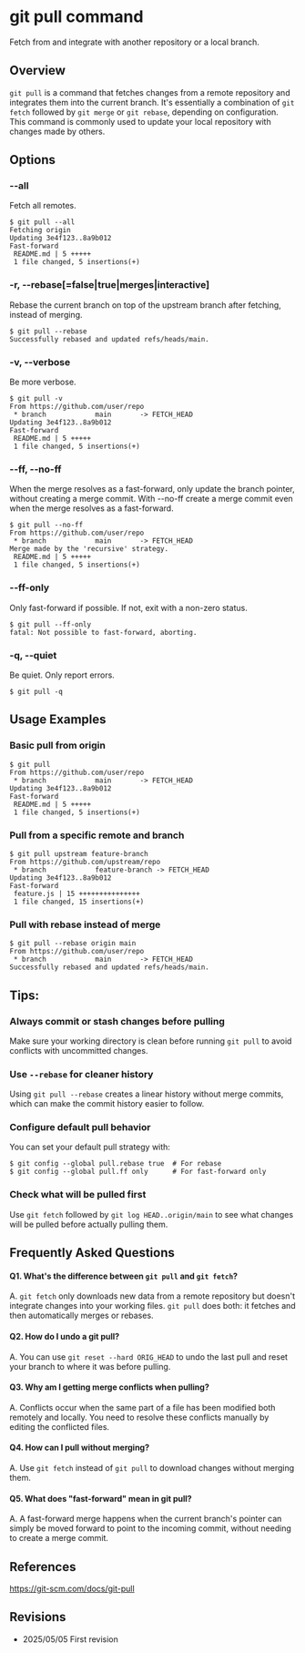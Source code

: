 # git pull command

Fetch from and integrate with another repository or a local branch.

## Overview

`git pull` is a command that fetches changes from a remote repository and integrates them into the current branch. It's essentially a combination of `git fetch` followed by `git merge` or `git rebase`, depending on configuration. This command is commonly used to update your local repository with changes made by others.

## Options

### **--all**

Fetch all remotes.

```console
$ git pull --all
Fetching origin
Updating 3e4f123..8a9b012
Fast-forward
 README.md | 5 +++++
 1 file changed, 5 insertions(+)
```

### **-r, --rebase[=false|true|merges|interactive]**

Rebase the current branch on top of the upstream branch after fetching, instead of merging.

```console
$ git pull --rebase
Successfully rebased and updated refs/heads/main.
```

### **-v, --verbose**

Be more verbose.

```console
$ git pull -v
From https://github.com/user/repo
 * branch            main       -> FETCH_HEAD
Updating 3e4f123..8a9b012
Fast-forward
 README.md | 5 +++++
 1 file changed, 5 insertions(+)
```

### **--ff, --no-ff**

When the merge resolves as a fast-forward, only update the branch pointer, without creating a merge commit. With --no-ff create a merge commit even when the merge resolves as a fast-forward.

```console
$ git pull --no-ff
From https://github.com/user/repo
 * branch            main       -> FETCH_HEAD
Merge made by the 'recursive' strategy.
 README.md | 5 +++++
 1 file changed, 5 insertions(+)
```

### **--ff-only**

Only fast-forward if possible. If not, exit with a non-zero status.

```console
$ git pull --ff-only
fatal: Not possible to fast-forward, aborting.
```

### **-q, --quiet**

Be quiet. Only report errors.

```console
$ git pull -q
```

## Usage Examples

### Basic pull from origin

```console
$ git pull
From https://github.com/user/repo
 * branch            main       -> FETCH_HEAD
Updating 3e4f123..8a9b012
Fast-forward
 README.md | 5 +++++
 1 file changed, 5 insertions(+)
```

### Pull from a specific remote and branch

```console
$ git pull upstream feature-branch
From https://github.com/upstream/repo
 * branch            feature-branch -> FETCH_HEAD
Updating 3e4f123..8a9b012
Fast-forward
 feature.js | 15 +++++++++++++++
 1 file changed, 15 insertions(+)
```

### Pull with rebase instead of merge

```console
$ git pull --rebase origin main
From https://github.com/user/repo
 * branch            main       -> FETCH_HEAD
Successfully rebased and updated refs/heads/main.
```

## Tips:

### Always commit or stash changes before pulling

Make sure your working directory is clean before running `git pull` to avoid conflicts with uncommitted changes.

### Use `--rebase` for cleaner history

Using `git pull --rebase` creates a linear history without merge commits, which can make the commit history easier to follow.

### Configure default pull behavior

You can set your default pull strategy with:
```console
$ git config --global pull.rebase true  # For rebase
$ git config --global pull.ff only      # For fast-forward only
```

### Check what will be pulled first

Use `git fetch` followed by `git log HEAD..origin/main` to see what changes will be pulled before actually pulling them.

## Frequently Asked Questions

#### Q1. What's the difference between `git pull` and `git fetch`?
A. `git fetch` only downloads new data from a remote repository but doesn't integrate changes into your working files. `git pull` does both: it fetches and then automatically merges or rebases.

#### Q2. How do I undo a git pull?
A. You can use `git reset --hard ORIG_HEAD` to undo the last pull and reset your branch to where it was before pulling.

#### Q3. Why am I getting merge conflicts when pulling?
A. Conflicts occur when the same part of a file has been modified both remotely and locally. You need to resolve these conflicts manually by editing the conflicted files.

#### Q4. How can I pull without merging?
A. Use `git fetch` instead of `git pull` to download changes without merging them.

#### Q5. What does "fast-forward" mean in git pull?
A. A fast-forward merge happens when the current branch's pointer can simply be moved forward to point to the incoming commit, without needing to create a merge commit.

## References

https://git-scm.com/docs/git-pull

## Revisions

- 2025/05/05 First revision